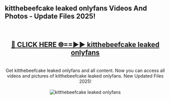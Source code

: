 <h2>kitthebeefcake leaked onlyfans Videos And Photos - Update Files 2025!</h2>
<br>
<div align="center">
<h2><a href="https://linkcuts.com/hfmhzwbr" rel="nofollow">🔴 CLICK HERE 🌐==►► kitthebeefcake leaked onlyfans</a></h2>
<br>
Get kitthebeefcake leaked onlyfans and all content. Now you can access all videos and pictures of kitthebeefcake leaked onlyfans. New Updated Files 2025!
<br>
<br>
<a href="https://linkcuts.com/hfmhzwbr" rel="nofollow" data-target="animated-image.originalLink"><img src="https://i.ibb.co.com/WyWwxjT/player-gif2.gif" alt="kitthebeefcake leaked onlyfans" style="max-width: 100%; display: inline-block;" data-target="animated-image.originalImage"></a>
</div>
<br>